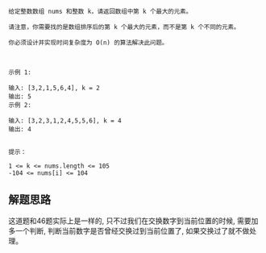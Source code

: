 ```azure
给定整数数组 nums 和整数 k，请返回数组中第 k 个最大的元素。

请注意，你需要找的是数组排序后的第 k 个最大的元素，而不是第 k 个不同的元素。

你必须设计并实现时间复杂度为 O(n) 的算法解决此问题。

 

示例 1:

输入: [3,2,1,5,6,4], k = 2
输出: 5
示例 2:

输入: [3,2,3,1,2,4,5,5,6], k = 4
输出: 4
 

提示：

1 <= k <= nums.length <= 105
-104 <= nums[i] <= 104
```
## 解题思路
这道题和46题实际上是一样的, 只不过我们在交换数字到当前位置的时候, 需要加多一个判断, 判断当前数字是否曾经交换过到当前位置了, 如果交换过了就不做处理。